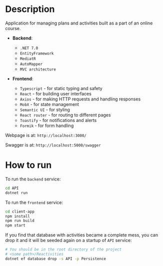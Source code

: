 # Description

Application for managing plans and activities built as a part of an online course.
- **Backend**: 
  - `.NET 7.0`
  - `EntityFramework`
  - `MediatR`
  - `AutoMapper`
  - `MVC architecture`

- **Frontend**: 
  - `Typescript` - for static typing and safety
  - `React` - for building user interfaces
  - `Axios` - for making HTTP requests and handling responses
  - `MobX` - for state management
  - `Semantic UI` - for styling
  - `React router` - for routing to different pages
  - `Toastify` - for notifications and alerts
  - `Formik` - for form handling

Webpage is at:
`http://localhost:3000/`

Swagger is at:
`http://localhost:5000/swagger`

# How to run

To run the `backend` service:
```sh
cd API
dotnet run
```

To run the `frontend` service:
```sh
cd client-app
npm install
npm run build
npm start
```

If you find that database with activities became a complete mess, you can drop it and it will be seeded again on a startup of `API` service:
```sh
# You should be in the root directory of the project
# <some path>/Reactivities
dotnet ef database drop -s API -p Persistence
```
